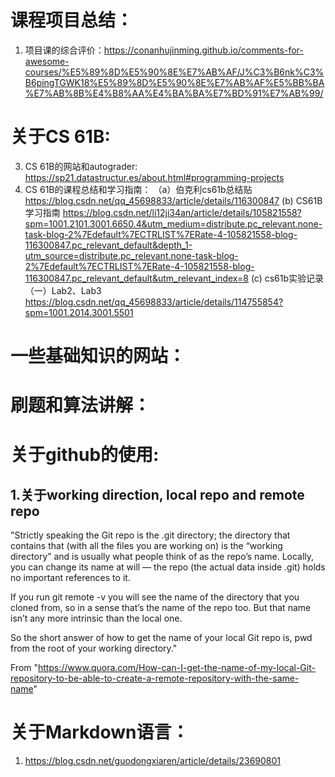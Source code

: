 课程项目总结：
===
1. 项目课的综合评价：https://conanhujinming.github.io/comments-for-awesome-courses/%E5%89%8D%E5%90%8E%E7%AB%AF/J%C3%B6nk%C3%B6pingTGWK18%E5%89%8D%E5%90%8E%E7%AB%AF%E5%BB%BA%E7%AB%8B%E4%B8%AA%E4%BA%BA%E7%BD%91%E7%AB%99/


关于CS 61B:
===
3. CS 61B的网站和autograder: https://sp21.datastructur.es/about.html#programming-projects
4. CS 61B的课程总结和学习指南：
   （a）伯克利cs61b总结贴 https://blog.csdn.net/qq_45698833/article/details/116300847
    (b) CS61B 学习指南  https://blog.csdn.net/li12ji34an/article/details/105821558?spm=1001.2101.3001.6650.4&utm_medium=distribute.pc_relevant.none-task-blog-2%7Edefault%7ECTRLIST%7ERate-4-105821558-blog-116300847.pc_relevant_default&depth_1-utm_source=distribute.pc_relevant.none-task-blog-2%7Edefault%7ECTRLIST%7ERate-4-105821558-blog-116300847.pc_relevant_default&utm_relevant_index=8
    (c) cs61b实验记录（一）Lab2、Lab3 https://blog.csdn.net/qq_45698833/article/details/114755854?spm=1001.2014.3001.5501
    
    
一些基础知识的网站：
===


刷题和算法讲解：
===


关于github的使用:
===
## 1.关于working direction, local repo and remote repo<br>

"Strictly speaking the Git repo is the .git directory; the directory that contains that (with all the files you are working on) is the “working directory” and is usually what people think of as the repo’s name. Locally, you can change its name at will — the repo (the actual data inside .git) holds no important references to it.

If you run git remote -v you will see the name of the directory that you cloned from, so in a sense that’s the name of the repo too. But that name isn’t any more intrinsic than the local one.

So the short answer of how to get the name of your local Git repo is, pwd from the root of your working directory." 

From "https://www.quora.com/How-can-I-get-the-name-of-my-local-Git-repository-to-be-able-to-create-a-remote-repository-with-the-same-name"

关于Markdown语言：
===
1. https://blog.csdn.net/guodongxiaren/article/details/23690801
